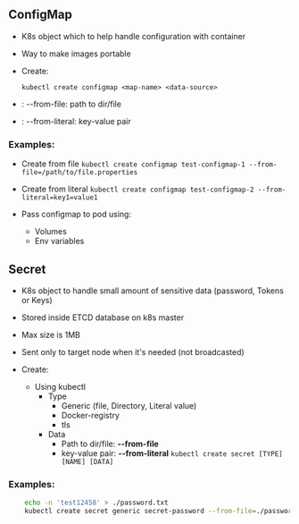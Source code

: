 ## ConfigMap 
* K8s object which to help handle configuration with container 
* Way to make images portable 
* Create:

    ```kubectl create configmap <map-name> <data-source>```

* <data-source> : --from-file: path to dir/file  
* <data-source> : --from-literal: key-value pair 

### Examples: 
* Create from file
    ```kubectl create configmap test-configmap-1 --from-file=/path/to/file.properties``` 
* Create from literal 
    ```kubectl create configmap test-configmap-2 --from-literal=key1=value1``` 

* Pass configmap to pod using: 
    * Volumes 
    * Env variables

## Secret
* K8s object to handle small amount of sensitive data (password, Tokens or Keys)
* Stored inside ETCD database on k8s master
* Max size is 1MB
* Sent only to target node when it's needed (not broadcasted)

* Create:
    * Using kubectl
        * Type 
            * Generic (file, Directory, Literal value)
            * Docker-registry 
            * tls
        * Data
            * Path to dir/file:  **--from-file**
            * key-value pair: **--from-literal** 
    ```kubectl create secret [TYPE] [NAME] [DATA] ```
        

### Examples: 

```bash 
    echo -n 'test12458' > ./password.txt
    kubectl create secret generic secret-password --from-file=./password.txt
```